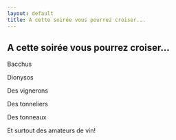 ```yaml
---
layout: default
title: A cette soirée vous pourrez croiser...
---
```


## A cette soirée vous pourrez croiser...

Bacchus

Dionysos

Des vignerons

Des tonneliers

Des tonneaux

Et surtout des amateurs de vin!
